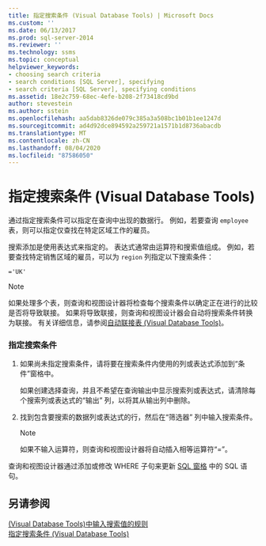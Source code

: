 ```yaml
---
title: 指定搜索条件 (Visual Database Tools) | Microsoft Docs
ms.custom: ''
ms.date: 06/13/2017
ms.prod: sql-server-2014
ms.reviewer: ''
ms.technology: ssms
ms.topic: conceptual
helpviewer_keywords:
- choosing search criteria
- search conditions [SQL Server], specifying
- search criteria [SQL Server], specifying conditions
ms.assetid: 18e2c759-68ec-4efe-b208-2f73418cd9bd
author: stevestein
ms.author: sstein
ms.openlocfilehash: aa5dab8326de079c385a3a508bc1b01b1ee1247d
ms.sourcegitcommit: ad4d92dce894592a259721a1571b1d8736abacdb
ms.translationtype: MT
ms.contentlocale: zh-CN
ms.lasthandoff: 08/04/2020
ms.locfileid: "87586050"
---
```

# <a name="specify-search-conditions-visual-database-tools"></a>指定搜索条件 (Visual Database Tools)
  通过指定搜索条件可以指定在查询中出现的数据行。 例如，若要查询 `employee` 表，则可以指定仅查找在特定区域工作的雇员。  
  
 搜索添加是使用表达式来指定的。 表达式通常由运算符和搜索值组成。 例如，若要查找特定销售区域的雇员，可以为 `region` 列指定以下搜索条件：  
  
```  
='UK'  
```  
  
> [!NOTE]  
>  如果处理多个表，则查询和视图设计器将检查每个搜索条件以确定正在进行的比较是否将导致联接。 如果将导致联接，则查询和视图设计器会自动将搜索条件转换为联接。 有关详细信息，请参阅[自动联接表 (Visual Database Tools)](visual-database-tools.md)。  
  
### <a name="to-specify-search-conditions"></a>指定搜索条件  
  
1.  如果尚未指定搜索条件，请将要在搜索条件内使用的列或表达式添加到“条件”窗格中。  
  
     如果创建选择查询，并且不希望在查询输出中显示搜索列或表达式，请清除每个搜索列或表达式的“输出”  列，以将其从输出列中删除。  
  
2.  找到包含要搜索的数据列或表达式的行，然后在“筛选器”  列中输入搜索条件。  
  
    > [!NOTE]  
    >  如果不输入运算符，则查询和视图设计器将自动插入相等运算符“=”。  
  
 查询和视图设计器通过添加或修改 WHERE 子句来更新 [SQL 窗格](sql-pane-visual-database-tools.md) 中的 SQL 语句。  
  
## <a name="see-also"></a>另请参阅  
 [&#40;Visual Database Tools&#41;中输入搜索值的规则](rules-for-entering-search-values-visual-database-tools.md)   
 [指定搜索条件 (Visual Database Tools)](specify-search-criteria-visual-database-tools.md)  
  
  
